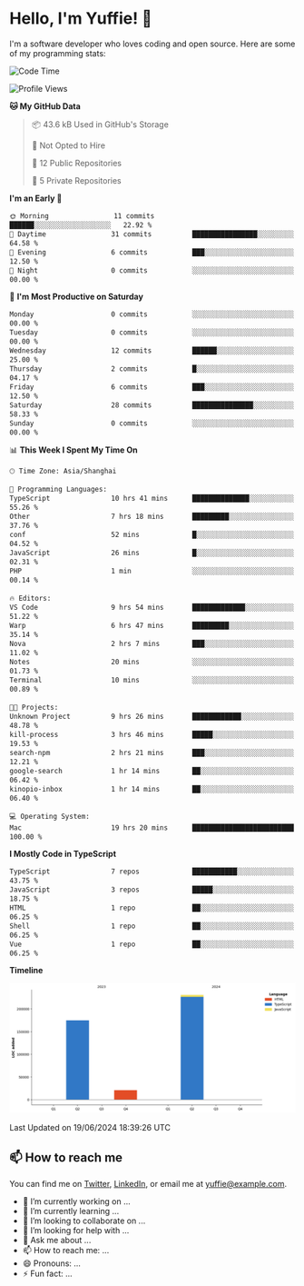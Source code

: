 
# Hello, I'm Yuffie! 👋

I'm a software developer who loves coding and open source. Here are some of my programming stats:

<!--START_SECTION:waka-->
![Code Time](http://img.shields.io/badge/Code%20Time-403%20hrs%2035%20mins-blue)

![Profile Views](http://img.shields.io/badge/Profile%20Views-0-blue)

**🐱 My GitHub Data** 

> 📦 43.6 kB Used in GitHub's Storage 
 > 
> 🚫 Not Opted to Hire
 > 
> 📜 12 Public Repositories 
 > 
> 🔑 5 Private Repositories 
 > 
**I'm an Early 🐤** 

```text
🌞 Morning                11 commits          ██████░░░░░░░░░░░░░░░░░░░   22.92 % 
🌆 Daytime                31 commits          ████████████████░░░░░░░░░   64.58 % 
🌃 Evening                6 commits           ███░░░░░░░░░░░░░░░░░░░░░░   12.50 % 
🌙 Night                  0 commits           ░░░░░░░░░░░░░░░░░░░░░░░░░   00.00 % 
```
📅 **I'm Most Productive on Saturday** 

```text
Monday                   0 commits           ░░░░░░░░░░░░░░░░░░░░░░░░░   00.00 % 
Tuesday                  0 commits           ░░░░░░░░░░░░░░░░░░░░░░░░░   00.00 % 
Wednesday                12 commits          ██████░░░░░░░░░░░░░░░░░░░   25.00 % 
Thursday                 2 commits           █░░░░░░░░░░░░░░░░░░░░░░░░   04.17 % 
Friday                   6 commits           ███░░░░░░░░░░░░░░░░░░░░░░   12.50 % 
Saturday                 28 commits          ███████████████░░░░░░░░░░   58.33 % 
Sunday                   0 commits           ░░░░░░░░░░░░░░░░░░░░░░░░░   00.00 % 
```


📊 **This Week I Spent My Time On** 

```text
🕑︎ Time Zone: Asia/Shanghai

💬 Programming Languages: 
TypeScript               10 hrs 41 mins      ██████████████░░░░░░░░░░░   55.26 % 
Other                    7 hrs 18 mins       █████████░░░░░░░░░░░░░░░░   37.76 % 
conf                     52 mins             █░░░░░░░░░░░░░░░░░░░░░░░░   04.52 % 
JavaScript               26 mins             █░░░░░░░░░░░░░░░░░░░░░░░░   02.31 % 
PHP                      1 min               ░░░░░░░░░░░░░░░░░░░░░░░░░   00.14 % 

🔥 Editors: 
VS Code                  9 hrs 54 mins       █████████████░░░░░░░░░░░░   51.22 % 
Warp                     6 hrs 47 mins       █████████░░░░░░░░░░░░░░░░   35.14 % 
Nova                     2 hrs 7 mins        ███░░░░░░░░░░░░░░░░░░░░░░   11.02 % 
Notes                    20 mins             ░░░░░░░░░░░░░░░░░░░░░░░░░   01.73 % 
Terminal                 10 mins             ░░░░░░░░░░░░░░░░░░░░░░░░░   00.89 % 

🐱‍💻 Projects: 
Unknown Project          9 hrs 26 mins       ████████████░░░░░░░░░░░░░   48.78 % 
kill-process             3 hrs 46 mins       █████░░░░░░░░░░░░░░░░░░░░   19.53 % 
search-npm               2 hrs 21 mins       ███░░░░░░░░░░░░░░░░░░░░░░   12.21 % 
google-search            1 hr 14 mins        ██░░░░░░░░░░░░░░░░░░░░░░░   06.42 % 
kinopio-inbox            1 hr 14 mins        ██░░░░░░░░░░░░░░░░░░░░░░░   06.40 % 

💻 Operating System: 
Mac                      19 hrs 20 mins      █████████████████████████   100.00 % 
```

**I Mostly Code in TypeScript** 

```text
TypeScript               7 repos             ███████████░░░░░░░░░░░░░░   43.75 % 
JavaScript               3 repos             █████░░░░░░░░░░░░░░░░░░░░   18.75 % 
HTML                     1 repo              ██░░░░░░░░░░░░░░░░░░░░░░░   06.25 % 
Shell                    1 repo              ██░░░░░░░░░░░░░░░░░░░░░░░   06.25 % 
Vue                      1 repo              ██░░░░░░░░░░░░░░░░░░░░░░░   06.25 % 
```



**Timeline**

![Lines of Code chart](https://raw.githubusercontent.com/macoswk/macoswk/main/assets/bar_graph.png)


 Last Updated on 19/06/2024 18:39:26 UTC
<!--END_SECTION:waka-->

## 📫 How to reach me

You can find me on [Twitter](https://twitter.com/Yuffie), [LinkedIn](https://www.linkedin.com/in/Yuffie/), or email me at yuffie@example.com.

- 🔭 I’m currently working on ...
- 🌱 I’m currently learning ...
- 👯 I’m looking to collaborate on ...
- 🤔 I’m looking for help with ...
- 💬 Ask me about ...
- 📫 How to reach me: ...
- 😄 Pronouns: ...
- ⚡ Fun fact: ...
